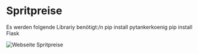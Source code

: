 # Spritpreise

Es werden folgende Librariy benötigt:/n 
pip install pytankerkoenig
pip install Flask

![Webseite Spritpreise](https://github.com/Seitzla/Spritpreise/assets/139221254/bd5bb92f-80c9-410c-96cc-ef78830f88ec)


